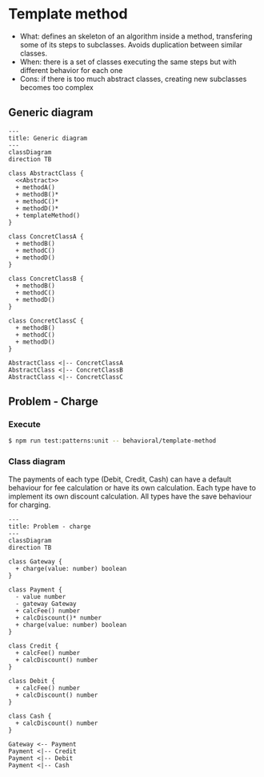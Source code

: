 # Template method

- What: defines an skeleton of an algorithm inside a method, transfering some of its steps to subclasses. Avoids duplication between similar classes.
- When: there is a set of classes executing the same steps but with different behavior for each one
- Cons: if there is too much abstract classes, creating new subclasses becomes too complex

## Generic diagram

```mermaid
---
title: Generic diagram
---
classDiagram
direction TB

class AbstractClass {
  <<Abstract>>
  + methodA()
  + methodB()*
  + methodC()*
  + methodD()*
  + templateMethod()
}

class ConcretClassA {
  + methodB()
  + methodC()
  + methodD()
}

class ConcretClassB {
  + methodB()
  + methodC()
  + methodD()
}

class ConcretClassC {
  + methodB()
  + methodC()
  + methodD()
}

AbstractClass <|-- ConcretClassA
AbstractClass <|-- ConcretClassB
AbstractClass <|-- ConcretClassC

```

## Problem - Charge

### Execute

```bash
$ npm run test:patterns:unit -- behavioral/template-method
```

### Class diagram

The payments of each type (Debit, Credit, Cash) can have a default behaviour for fee calculation or have its own calculation. Each type have to implement its own discount calculation. All types have the save behaviour for charging.

```mermaid
---
title: Problem - charge
---
classDiagram
direction TB

class Gateway {
  + charge(value: number) boolean
}

class Payment {
  - value number
  - gateway Gateway
  + calcFee() number
  + calcDiscount()* number
  + charge(value: number) boolean
}

class Credit {
  + calcFee() number
  + calcDiscount() number
}

class Debit {
  + calcFee() number
  + calcDiscount() number
}

class Cash {
  + calcDiscount() number
}

Gateway <-- Payment
Payment <|-- Credit
Payment <|-- Debit
Payment <|-- Cash
```
